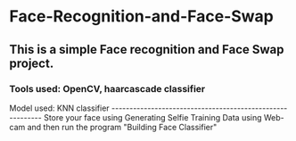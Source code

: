 # Face-Recognition-and-Face-Swap
This is a simple Face recognition and Face Swap project.
----------------------------------------------------------
<h3>Tools used: OpenCV, haarcascade classifier</h3>
Model used: KNN classifier
----------------------------------------------------------
Store your face using Generating Selfie Training Data using Web-cam and then run the program "Building Face Classifier"
